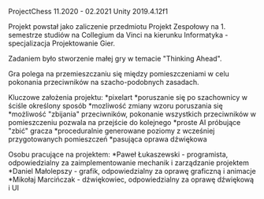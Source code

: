 ProjectChess
11.2020 - 02.2021
Unity 2019.4.12f1

Projekt powstał jako zaliczenie przedmiotu Projekt Zespołowy na 1. semestrze studiów na Collegium da Vinci na kierunku Informatyka - specjalizacja Projektowanie Gier.

Zadaniem było stworzenie małej gry w temacie "Thinking Ahead".

Gra polega na przemieszczaniu się między pomieszczeniami w celu pokonania przeciwników na szacho-podobnych zasadach.

Kluczowe założenia projektu:
*pixelart
*poruszanie się po szachownicy w ściśle określony sposób
*mozliwość zmiany wzoru poruszania się
*możliwość "zbijania" przeciwników, pokonanie wszystkich przeciwników w pomieszczeniu pozwala na przejście do kolejnego
*proste AI próbujące "zbić" gracza
*proceduralnie generowane poziomy z wcześniej przygotowanych pomieszczeń
*pasująca oprawa dźwiękowa

Osobu pracujące na projektem:
*Paweł Łukaszewski - programista, odpowiedzialny za zaimplementowanie mechanik i zarządzanie projektem
*Daniel Małolepszy - grafik, odpowiedzialny za oprawę graficzną i animacje
*Mikołaj Marcińczak - dźwiękowiec, odpowiedzialny za oprawę dźwiękową i UI
